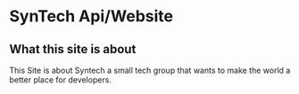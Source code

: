 # SynTech Api/Website

## What this site is about

This Site is about Syntech a small tech group that wants to make the world a better place for developers.